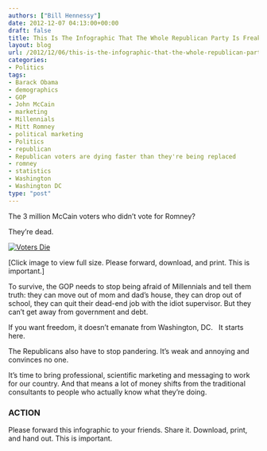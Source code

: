 ```yaml
---
authors: ["Bill Hennessy"]
date: 2012-12-07 04:13:00+00:00
draft: false
title: This Is The Infographic That The Whole Republican Party Is Freaking Out About
layout: blog
url: /2012/12/06/this-is-the-infographic-that-the-whole-republican-party-is-freaking-out-about/
categories:
- Politics
tags:
- Barack Obama
- demographics
- GOP
- John McCain
- marketing
- Millennials
- Mitt Romney
- political marketing
- Politics
- republican
- Republican voters are dying faster than they're being replaced
- romney
- statistics
- Washington
- Washington DC
type: "post"
---
```


The 3 million McCain voters who didn’t vote for Romney?

They’re dead.

[![Voters Die](https://ludicrite.files.wordpress.com/2012/12/voters-die_thumb.png)
](https://ludicrite.files.wordpress.com/2012/12/voters-die.png)

[Click image to view full size. Please forward, download, and print. This is important.]

To survive, the GOP needs to stop being afraid of Millennials and tell them truth: they can move out of mom and dad’s house, they can drop out of school, they can quit their dead-end job with the idiot supervisor. But they can’t get away from government and debt.

If you want freedom, it doesn’t emanate from Washington, DC.   It starts here.

The Republicans also have to stop pandering. It’s weak and annoying and convinces no one.

It’s time to bring professional, scientific marketing and messaging to work for our country. And that means a lot of money shifts from the traditional consultants to people who actually know what they’re doing.


### ACTION


Please forward this infographic to your friends. Share it. Download, print, and hand out. This is important.
